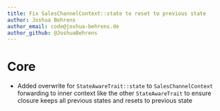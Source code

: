 ```yaml
---
title: Fix SalesChannelContext::state to reset to previous state
author: Joshua Behrens
author_email: code@joshua-behrens.de
author_github: @JoshuaBehrens
---
```

# Core
* Added overwrite for `StateAwareTrait::state` to `SalesChannelContext` forwarding to inner context like the other `StateAwareTrait` to ensure closure keeps all previous states and resets to previous state 
